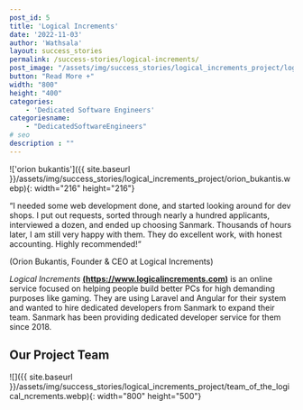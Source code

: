 ```yaml
---
post_id: 5
title: 'Logical Increments'
date: '2022-11-03'
author: 'Wathsala'
layout: success_stories
permalink: /success-stories/logical-increments/
post_image: "/assets/img/success_stories/logical_increments_project/logical_increments_project.webp"
button: "Read More +"
width: "800"
height: "400"
categories:
    - 'Dedicated Software Engineers'
categoriesname:
    - "DedicatedSoftwareEngineers"
# seo
description : ""
---
```


!['orion bukantis']({{ site.baseurl }}/assets/img/success_stories/logical_increments_project/orion_bukantis.webp){: width="216" height="216"}

“I needed some web development done, and started looking around for dev shops. I put out requests, sorted through nearly a hundred applicants, interviewed a dozen, and ended up choosing Sanmark. Thousands of hours later, I am still very happy with them. They do excellent work, with honest accounting. Highly recommended!“

(Orion Bukantis, Founder & CEO at Logical Increments)

*Logical Increments* [**(https://www.logicalincrements.com)**](https://www.logicalincrements.com) is an online service focused on helping people build better PCs for high demanding purposes like gaming. They are using Laravel and Angular for their system and wanted to hire dedicated developers from Sanmark to expand their team. Sanmark has been providing dedicated developer service for them since 2018.


## Our Project Team

![]({{ site.baseurl }}/assets/img/success_stories/logical_increments_project/team_of_the_logical_ncrements.webp){: width="800" height="500"}